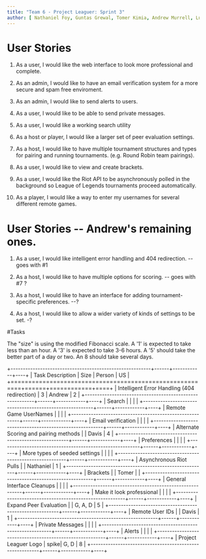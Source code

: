 ```yaml
---
title: "Team 6 - Project Leaguer: Sprint 3"
author: [ Nathaniel Foy, Guntas Grewal, Tomer Kimia, Andrew Murrell, Luke Shumaker, Davis Webb ]
---
```


# User Stories

1) As a user, I would like the web interface to look more professional and complete.

2) As an admin, I would like to have an email verification system for a more secure
  and spam free enviroment.

3) As an admin, I would like to send alerts to users.

4) As a user, I would like to be able to send private messages.

5) As a user, I would like a working search utility

6) As a host or player, I would like a larger set of peer evaluation settings.

7) As a host, I would like to have multiple tournament structures and types for 
  pairing and running tournaments. (e.g. Round Robin team pairings).

8) As a user, I would like to view and create brackets.

9) As a user, I would like the Riot API to be asynchronously polled in the 
  background so League of Legends tournaments proceed automatically.

10) As a player, I would like a way to enter my usernames for several different
  remote games.




# User Stories  -- Andrew's remaining ones.

1) As a user, I would like intelligent error handling and 404 redirection.  -- goes with #1

5) As a host, I would like to have multiple options for scoring.  -- goes with #7 ?

7) As a host, I would like to have an interface for adding tournament-specific preferences.  --?

8) As a host, I would like to allow a wider variety of kinds of settings to be set.  -?


#Tasks

The "size" is using the modified Fibonacci scale.  A '1' is expected
to take less than an hour.  A '3' is expected to take 3-6 hours.  A
'5' should take the better part of a day or two.  An 8 should take
several days.

+---------------------------------------------------------+------+------------+----+
| Task Description                                        | Size | Person     | US |
+=========================================================+======+============+====+
| Intelligent Error Handling (404 redirection)            |   3  | Andrew     | 2  |
+---------------------------------------------------------+------+------------+----+
| Search                                                  |      |            |    |
+---------------------------------------------------------+------+------------+----+
| Remote Game UserNames	                                  |      |            |    |
+---------------------------------------------------------+------+------------+----+
| Email verification       	                              |      |            |    |
+---------------------------------------------------------+------+------------+----+
| Alternate Scoring and pairing methods                   |      | Davis      | 4  |
+---------------------------------------------------------+------+------------+----+
| Preferences                                             |      |            |    |
+---------------------------------------------------------+------+------------+----+
| More types of seeded settings                           |      |            |    |
+---------------------------------------------------------+------+------------+----+
| Asynchronous Riot Pulls                                 |      | Nathaniel  | 1  |
+---------------------------------------------------------+------+------------+----+
| Brackets                                                |      | Tomer      |    |
+---------------------------------------------------------+------+------------+----+
| General Interface Cleanups                              |      |            |    |
+---------------------------------------------------------+------+------------+----+
| Make it look professional                               |      |            |    |
+---------------------------------------------------------+------+------------+----+
| Expand Peer Evaluation                                  |      | G, A, D    | 5  |
+---------------------------------------------------------+------+------------+----+
| Remote User IDs                                         |      | Davis      | 1  |
+---------------------------------------------------------+------+------------+----+
| Private Messages                                        |      |            |    |
+---------------------------------------------------------+------+------------+----+
| Alerts                                                  |      |            |    |
+---------------------------------------------------------+------+------------+----+
| Project Leaguer Logo                                    | spike| G, D       |  8 |
+---------------------------------------------------------+------+------------+----+
